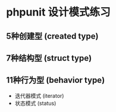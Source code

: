 # phpunit 设计模式练习

## 5种创建型 (created type)

## 7种结构型 (struct type)

## 11种行为型 (behavior type)
* 迭代器模式 (iterator)
* 状态模式 (status)



